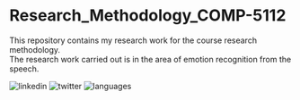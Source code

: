 # Research_Methodology_COMP-5112
This repository contains my research work for the course research methodology. <br>
The research work carried out is in the area of emotion recognition from the speech.

![linkedin](	https://img.shields.io/badge/LinkedIn-devansh-mody-5013aaab?style=for-the-badge&logo=linkedin&logoColor=white)
![twitter](https://img.shields.io/twitter/follow/modydevansh?style=social)
![languages](https://img.shields.io/github/languages/count/trevortomesh/research-methods-class)

